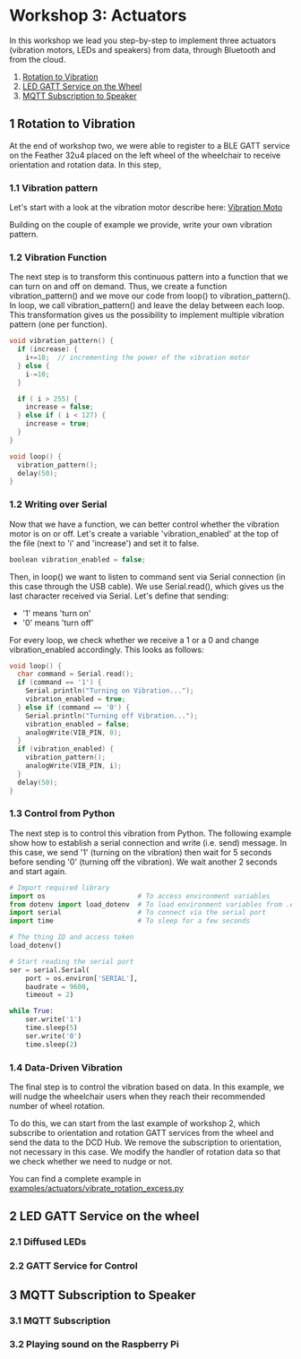 # Workshop 3: Actuators

In this workshop we lead you step-by-step to implement three actuators (vibration
motors, LEDs and speakers) from data, through Bluetooth and from the cloud.

1. [Rotation to Vibration](#1-rotation-to-vibration)
2. [LED GATT Service on the Wheel](#2-led_gatt_service-on-the-wheel)
3. [MQTT Subscription to Speaker](#3-mqqt-subscription-to-speaker)

## 1 Rotation to Vibration

At the end of workshop two, we were able to register to a BLE GATT service on the
Feather 32u4 placed on the left wheel of the wheelchair to receive orientation
and rotation data. In this step, 

### 1.1 Vibration pattern

Let's start with a look at the vibration motor describe here:
[Vibration Moto](../resources/actuators/vibration_motor.md)

Building on the couple of example we provide, write your own vibration pattern.

### 1.2 Vibration Function

The next step is to transform this continuous pattern into a function that we
can turn on and off on demand. Thus, we create a function vibration_pattern() and
we move our code from loop() to vibration_pattern(). In loop, we call vibration_pattern()
and leave the delay between each loop. This transformation gives us the possibility
to implement multiple vibration pattern (one per function).

```cpp
void vibration_pattern() {
  if (increase) {
    i+=10;  // incrementing the power of the vibration motor
  } else {
    i-=10;
  }

  if ( i > 255) {
    increase = false;
  } else if ( i < 127) {
    increase = true;
  }
}

void loop() {
  vibration_pattern();
  delay(50);
}
```


### 1.2 Writing over Serial

Now that we have a function, we can better control whether the vibration motor is
on or off. Let's create a variable 'vibration_enabled' at the top of the file (next
to 'i' and 'increase') and set it to false.

```cpp
boolean vibration_enabled = false;
```

Then, in loop() we want to listen to command sent via Serial connection (in this case
through the USB cable). We use Serial.read(), which gives us the last character received
via Serial. Let's define that sending:

* '1' means 'turn on'
* '0' means 'turn off'

For every loop, we check whether we receive a 1 or a 0 and change vibration_enabled
accordingly. This looks as follows:

```cpp
void loop() {
  char command = Serial.read();
  if (command == '1') {
    Serial.println("Turning on Vibration...");
    vibration_enabled = true;
  } else if (command == '0') {
    Serial.println("Turning off Vibration...");
    vibration_enabled = false;
    analogWrite(VIB_PIN, 0);
  }
  if (vibration_enabled) {
    vibration_pattern();
    analogWrite(VIB_PIN, i);
  }
  delay(50);
}
```

### 1.3 Control from Python

The next step is to control this vibration from Python. The following example
show how to establish a serial connection and write (i.e. send) message. In this
case, we send '1' (turning on the vibration) then wait for 5 seconds before sending
'0' (turning off the vibration). We wait another 2 seconds and start again.

```python
# Import required library
import os                       # To access environment variables
from dotenv import load_dotenv  # To load environment variables from .env file
import serial                   # To connect via the serial port
import time                     # To sleep for a few seconds

# The thing ID and access token
load_dotenv()

# Start reading the serial port
ser = serial.Serial(
    port = os.environ['SERIAL'],
    baudrate = 9600,
    timeout = 2)

while True:
    ser.write('1')
    time.sleep(5)
    ser.write('0')
    time.sleep(2)
```


### 1.4 Data-Driven Vibration

The final step is to control the vibration based on data. In this example, we will
nudge the wheelchair users when they reach their recommended number of wheel rotation.

To do this, we can start from the last example of workshop 2, which subscribe to
orientation and rotation GATT services from the wheel and send the data to the DCD Hub.
We remove the subscription to orientation, not necessary in this case. We modify
the handler of rotation data so that we check whether we need to nudge or not.

You can find a complete example in 
<a href="https://github.com/datacentricdesign/wheelchair-design-platform/blob/master/examples/actuators/examples/actuators/vibrate_rotation_excess.py" target="_blank">examples/actuators/vibrate_rotation_excess.py</a>


## 2 LED GATT Service on the wheel



### 2.1 Diffused LEDs

### 2.2 GATT Service for Control

## 3 MQTT Subscription to Speaker

### 3.1 MQTT Subscription

### 3.2 Playing sound on the Raspberry Pi